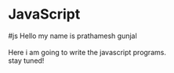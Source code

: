 # JavaScript

#js
Hello my name is prathamesh gunjal
<br>
<br>
Here i am going to write the javascript programs.
<br>
stay tuned!
<br>


